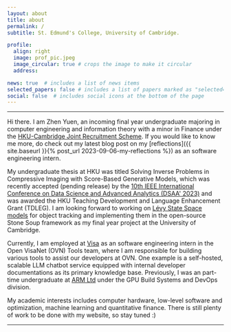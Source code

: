 ```yaml
---
layout: about
title: about
permalink: /
subtitle: St. Edmund's College, University of Cambridge.

profile:
  align: right
  image: prof_pic.jpeg
  image_circular: true # crops the image to make it circular
  address:

news: true  # includes a list of news items
selected_papers: false # includes a list of papers marked as "selected={true}"
social: false  # includes social icons at the bottom of the page
---
```


---

Hi there. I am Zhen Yuen, an incoming final year undergraduate majoring in computer engineering and information theory with a minor in Finance under the [HKU-Cambridge Joint Recruitment Scheme](https://engg.hku.hk/Teaching-Learning/BEng-BASc/HKU-Cambridge-Undergraduate-Recruitment-Scheme). If you would like to know me more, do check
out my latest blog post on my [reflections]({{ site.baseurl }}{% post_url 2023-09-06-my-reflections %}) as an software engineering intern.

My undergraduate thesis at HKU was titled Solving Inverse Problems in Compressive Imaging with Score-Based Generative Models, which was recently accepted (pending release) by the [10th IEEE International Conference on Data Science and Advanced Analytics (DSAA' 2023)](https://conferences.sigappfr.org/dsaa2023/) and was awarded the HKU Teaching Development and Language Enhancement Grant (TDLEG). I am looking forward to working on [Lévy State Space models](https://arxiv.org/abs/1912.12524) for object tracking and implementing them in the open-source Stone Soup framework as my final year project at the University of Cambridge.

Currently, I am employed at [Visa](https://www.visa.co.uk) as an software engineering intern in the Open VisaNet (OVN) Tools team, where I am responsible for building various tools to assist our developers at OVN. One example is a self-hosted, scalable LLM chatbot service equipped with internal developer documentations as its primary knowledge base. Previously, I was an part-time undergraduate at [ARM Ltd](https://www.arm.com) under the GPU Build Systems and DevOps division. 

My academic interests includes computer hardware, low-level software and optimization, machine learning and quantitative finance. There is still plenty of work to be done with my website, so stay tuned :)

---
